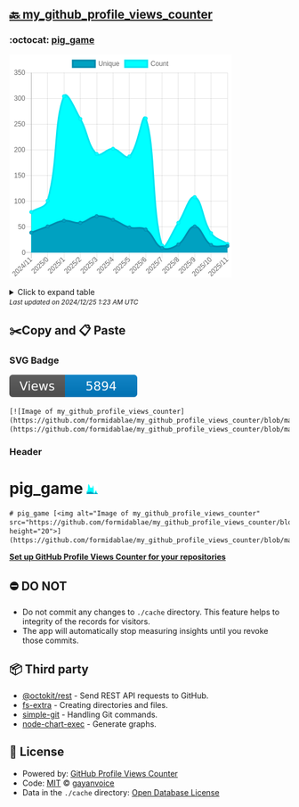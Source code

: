 ## [🔙 my_github_profile_views_counter](https://github.com/formidablae/my_github_profile_views_counter)

### :octocat: [pig_game](https://github.com/formidablae/pig_game)
![Image of my_github_profile_views_counter](https://github.com/formidablae/my_github_profile_views_counter/blob/master/graph/439694681/large/year.png)

<details>
	<summary>Click to expand table</summary>
	<h2>:calendar: Year Page Views Table</h2>
<table>
	<tr>
		<th>
			Last Updated
		</th>
		<th>
			Unique
		</th>
		<th>
			Count
		</th>
	</tr>
	<tr>
		<td>
			<code>2024/12/1</code>
		</td>
		<td>
			<code>13</code>
		</td>
		<td>
			<code>17</code>
		</td>
	</tr>
	<tr>
		<td>
			<code>2024/11/1</code>
		</td>
		<td>
			<code>15</code>
		</td>
		<td>
			<code>38</code>
		</td>
	</tr>
	<tr>
		<td>
			<code>2024/10/1</code>
		</td>
		<td>
			<code>51</code>
		</td>
		<td>
			<code>108</code>
		</td>
	</tr>
	<tr>
		<td>
			<code>2024/9/1</code>
		</td>
		<td>
			<code>16</code>
		</td>
		<td>
			<code>58</code>
		</td>
	</tr>
	<tr>
		<td>
			<code>2024/8/1</code>
		</td>
		<td>
			<code>9</code>
		</td>
		<td>
			<code>14</code>
		</td>
	</tr>
	<tr>
		<td>
			<code>2024/7/1</code>
		</td>
		<td>
			<code>45</code>
		</td>
		<td>
			<code>261</code>
		</td>
	</tr>
	<tr>
		<td>
			<code>2024/6/1</code>
		</td>
		<td>
			<code>49</code>
		</td>
		<td>
			<code>187</code>
		</td>
	</tr>
	<tr>
		<td>
			<code>2024/5/1</code>
		</td>
		<td>
			<code>64</code>
		</td>
		<td>
			<code>202</code>
		</td>
	</tr>
	<tr>
		<td>
			<code>2024/4/1</code>
		</td>
		<td>
			<code>71</code>
		</td>
		<td>
			<code>192</code>
		</td>
	</tr>
	<tr>
		<td>
			<code>2024/3/1</code>
		</td>
		<td>
			<code>58</code>
		</td>
		<td>
			<code>260</code>
		</td>
	</tr>
	<tr>
		<td>
			<code>2024/2/1</code>
		</td>
		<td>
			<code>62</code>
		</td>
		<td>
			<code>304</code>
		</td>
	</tr>
	<tr>
		<td>
			<code>2024/1/1</code>
		</td>
		<td>
			<code>51</code>
		</td>
		<td>
			<code>101</code>
		</td>
	</tr>
	<tr>
		<td>
			<code>2023/12/1</code>
		</td>
		<td>
			<code>39</code>
		</td>
		<td>
			<code>79</code>
		</td>
	</tr>
</table>

</details>
<small><i>Last updated on 2024/12/25 1:23 AM UTC</i></small>

## ✂️Copy and 📋 Paste
### SVG Badge
[![Image of my_github_profile_views_counter](https://github.com/formidablae/my_github_profile_views_counter/blob/master/svg/439694681/badge.svg)](https://github.com/formidablae/my_github_profile_views_counter/blob/master/readme/439694681/week.md)
```readme
[![Image of my_github_profile_views_counter](https://github.com/formidablae/my_github_profile_views_counter/blob/master/svg/439694681/badge.svg)](https://github.com/formidablae/my_github_profile_views_counter/blob/master/readme/439694681/week.md)
```
### Header
# pig_game [<img alt="Image of my_github_profile_views_counter" src="https://github.com/formidablae/my_github_profile_views_counter/blob/master/graph/439694681/small/year.png" height="20">](https://github.com/formidablae/my_github_profile_views_counter/blob/master/readme/439694681/year.md)
```readme
# pig_game [<img alt="Image of my_github_profile_views_counter" src="https://github.com/formidablae/my_github_profile_views_counter/blob/master/graph/439694681/small/year.png" height="20">](https://github.com/formidablae/my_github_profile_views_counter/blob/master/readme/439694681/year.md)
```
[**Set up GitHub Profile Views Counter for your repositories**](https://github.com/gayanvoice/github-profile-views-counter)
## ⛔ DO NOT
- Do not commit any changes to `./cache` directory. This feature helps to integrity of the records for visitors.
- The app will automatically stop measuring insights until you revoke those commits.
## 📦 Third party

- [@octokit/rest](https://www.npmjs.com/package/@octokit/rest) - Send REST API requests to GitHub.
- [fs-extra](https://www.npmjs.com/package/fs-extra) - Creating directories and files.
- [simple-git](https://www.npmjs.com/package/simple-git) - Handling Git commands.
- [node-chart-exec](https://www.npmjs.com/package/node-chart-exec) - Generate graphs.
## 📄 License
- Powered by: [GitHub Profile Views Counter](https://github.com/gayanvoice/github-profile-views-counter)
- Code: [MIT](./LICENSE) © [gayanvoice](https://github.com/gayanvoice/github-profile-views-counter)
- Data in the `./cache` directory: [Open Database License](https://opendatacommons.org/licenses/odbl/1-0/)